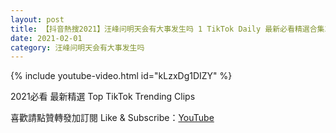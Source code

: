 ```yaml
---
layout: post
title: 【抖音熱搜2021】汪峰问明天会有大事发生吗 1 TikTok Daily 最新必看精選合集2021 02 01
date: 2021-02-01
category: 汪峰问明天会有大事发生吗
---
```


{% include youtube-video.html id="kLzxDg1DIZY" %}

2021必看 最新精選 Top TikTok Trending Clips

喜歡請點贊轉發加訂閱 Like & Subscribe：[YouTube](https://www.youtube.com/channel/UCAoR7VcanIPd04uEq_GIylA/videos)

